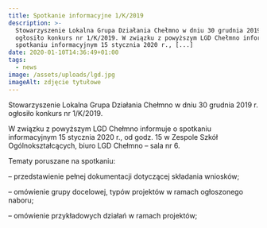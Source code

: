 ```yaml
---
title: Spotkanie informacyjne 1/K/2019
description: >-
  Stowarzyszenie Lokalna Grupa Działania Chełmno w dniu 30 grudnia 2019 r.
  ogłosiło konkurs nr 1/K/2019. W związku z powyższym LGD Chełmno informuje o
  spotkaniu informacyjnym 15 stycznia 2020 r., [...]
date: 2020-01-10T14:36:49+01:00
tags:
  - news
image: /assets/uploads/lgd.jpg
imageAlt: zdjęcie tytułowe
---
```

Stowarzyszenie Lokalna Grupa Działania Chełmno w dniu 30 grudnia 2019 r. ogłosiło konkurs nr 1/K/2019.

W związku z powyższym LGD Chełmno informuje o spotkaniu informacyjnym 15 stycznia 2020 r., od godz. 15 w Zespole Szkół Ogólnokształcących, biuro LGD Chełmno – sala nr 6.

Tematy poruszane na spotkaniu:

– przedstawienie pełnej dokumentacji dotyczącej składania wniosków;

– omówienie grupy docelowej, typów projektów w ramach ogłoszonego naboru;

– omówienie przykładowych działań w ramach projektów;
